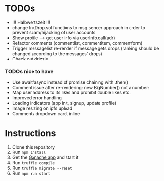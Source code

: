 # TODOs

*   !!! Halbwertszeit !!!
*   change InkDrop.sol functions to msg.sender approach in order to prevent scam/hijacking of user accounts
*   Show profile --> get user info via userInfo.call(adr)
*   Refactor comments (commentlist, commentitem, commentform)
*   Trigger messagelist re-render if message gets drops (ranking should be changed according to the messages' drops)
*   Check out drizzle

### TODOs nice to have

*   Use await/async instead of promise chaining with .then()
*   Comment issue after re-rendering: new BigNumber() not a number:
*   Map user address to its likes and prohibit double likes etc.
*   Improved error handling
*   Loading indicators (app init, signup, update profile)
*   Image resizing on ipfs upload
*   Comments dropdown caret inline

# Instructions

1.  Clone this repository
2.  Run `npm install`
3.  Get the [Ganache app](http://truffleframework.com/ganache/) and start it
4.  Run `truffle compile`
5.  Run `truffle migrate --reset`
6.  Run `npm run start`
